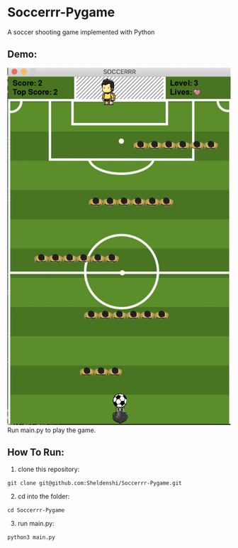 # Soccerrr-Pygame
A soccer shooting game implemented with Python
## Demo:
![demo](https://github.com/Sheldenshi/Soccerrr-Pygame/blob/master/ss.png)<br />
Run main.py to play the game.

## How To Run:
1. clone this repository:
```
git clone git@github.com:Sheldenshi/Soccerrr-Pygame.git
```
2. cd into the folder:
```
cd Soccerrr-Pygame
```
3. run main.py:
```
python3 main.py
```
